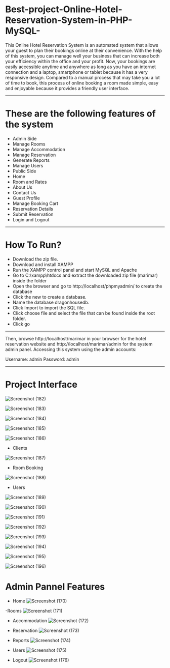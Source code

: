 # Best-project-Online-Hotel-Reservation-System-in-PHP-MySQL-

This Online Hotel Reservation System is an automated system that allows your guest to plan their bookings online at their convenience. 
With the help of this system, you can manage well your business that can increase both your efficiency within the office and your profit. 
Now, your bookings are easily accessible anytime and anywhere as long as you have an internet connection and a laptop, 
smartphone or tablet because it has a very responsive design. Compared to a manual process that may take you a lot of time to book, 
this process of online booking a room made simple, easy and enjoyable because it provides a friendly user interface.


---


# These are the following features of the system

- Admin Side
- Manage Rooms
- Manage Accommodation
- Manage Reservation
- Generate Reports
- Manage Users
- Public Side
- Home
- Room and Rates
- About Us
- Contact Us
- Guest Profile
- Manage Booking Cart
- Reservation Details
- Submit Reservation
- Login and Logout

---


# How To Run?

- Download the zip file.
- Download and install XAMPP
- Run the XAMPP control panel and start MySQL and Apache
- Go to C:\xampp\htdocs and extract the downloaded zip file (marimar) inside the folder
- Open the browser and go to http://localhost/phpmyadmin/ to create the database
- Click the new to create a database.
- Name the database dragonhousedb.
- Click Import to import the SQL file.
- Click choose file and select the file that can be found inside the root folder.
- Click go

---

Then, browse http://localhost/marimar in your browser for the hotel reservation website and http://localhost/marimar/admin for the system admin panel.
Accessing this system using the admin accounts:

Username: admin
Password: admin

---
# Project Interface 

![Screenshot (182)](https://user-images.githubusercontent.com/73945266/105053260-f19d1880-5a9a-11eb-9efd-d2a3eead4e7b.png)

![Screenshot (183)](https://user-images.githubusercontent.com/73945266/105053272-f3ff7280-5a9a-11eb-99c5-177283f82e79.png)

![Screenshot (184)](https://user-images.githubusercontent.com/73945266/105053289-f6fa6300-5a9a-11eb-8d17-0910f27281cb.png)

![Screenshot (185)](https://user-images.githubusercontent.com/73945266/105053303-f95cbd00-5a9a-11eb-9bd8-843bbad1fd3f.png)

![Screenshot (186)](https://user-images.githubusercontent.com/73945266/105053321-fc57ad80-5a9a-11eb-8425-f2b6a78228e0.png)

- Clients 

![Screenshot (187)](https://user-images.githubusercontent.com/73945266/105053338-ff529e00-5a9a-11eb-9f96-858011404f32.png)

- Room Booking 

![Screenshot (188)](https://user-images.githubusercontent.com/73945266/105053344-01b4f800-5a9b-11eb-8314-01e3a9cefeed.png)

- Users

![Screenshot (189)](https://user-images.githubusercontent.com/73945266/105053356-04175200-5a9b-11eb-9a6a-266485cfca17.png)

![Screenshot (190)](https://user-images.githubusercontent.com/73945266/105053367-07124280-5a9b-11eb-8885-f667d15b447c.png)

![Screenshot (191)](https://user-images.githubusercontent.com/73945266/105053370-09749c80-5a9b-11eb-9d00-5e11bea3959b.png)

![Screenshot (192)](https://user-images.githubusercontent.com/73945266/105053375-0aa5c980-5a9b-11eb-929f-91a51340cb21.png)

![Screenshot (193)](https://user-images.githubusercontent.com/73945266/105053386-0d082380-5a9b-11eb-89fc-d24225bae4d7.png)

![Screenshot (194)](https://user-images.githubusercontent.com/73945266/105053404-109baa80-5a9b-11eb-8e8f-d2644a464b08.png)

![Screenshot (195)](https://user-images.githubusercontent.com/73945266/105053410-12fe0480-5a9b-11eb-936a-30b7f4e4c8bc.png)

![Screenshot (196)](https://user-images.githubusercontent.com/73945266/105053417-15605e80-5a9b-11eb-8edf-0d976ae2dd40.png)

# Admin Pannel Features 

- Home
![Screenshot (170)](https://user-images.githubusercontent.com/73945266/105051440-f6f96380-5a98-11eb-9434-f688e5484acb.png)

-Rooms
![Screenshot (171)](https://user-images.githubusercontent.com/73945266/105051451-f95bbd80-5a98-11eb-8b27-a67367cc428b.png)

- Accommodation 
![Screenshot (172)](https://user-images.githubusercontent.com/73945266/105051469-fd87db00-5a98-11eb-8b47-d3c822047a1d.png)

- Reservation 
![Screenshot (173)](https://user-images.githubusercontent.com/73945266/105051482-ffea3500-5a98-11eb-8e14-8b20f02fcea7.png)

- Reports 
![Screenshot (174)](https://user-images.githubusercontent.com/73945266/105051488-01b3f880-5a99-11eb-8e7e-5b920d3d09a4.png)

- Users
![Screenshot (175)](https://user-images.githubusercontent.com/73945266/105051495-037dbc00-5a99-11eb-8dff-310d9eab2b77.png)

- Logout
![Screenshot (176)](https://user-images.githubusercontent.com/73945266/105051505-05e01600-5a99-11eb-9781-d98d69c5db08.png)

